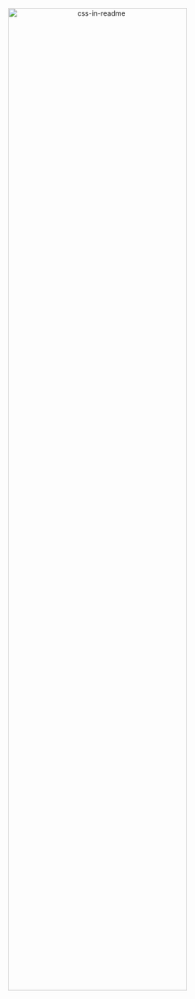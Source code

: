 <div align="center">
    <img src="/svg/me.svg" width="85%" height="2000px" alt="css-in-readme">
</div>
